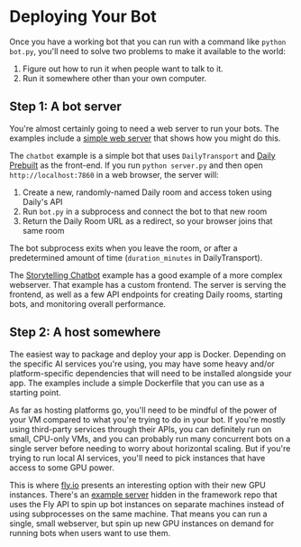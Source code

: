# Deploying Your Bot

Once you have a working bot that you can run with a command like `python bot.py`, you'll need to solve two problems to make it available to the world:

1. Figure out how to run it when people want to talk to it.
2. Run it somewhere other than your own computer.

## Step 1: A bot server

You're almost certainly going to need a web server to run your bots. The examples include a [simple web server](https://github.com/pipecat-ai/pipecat/tree/main/examples/blob/main/chatbot/server.py) that shows how you might do this.

The `chatbot` example is a simple bot that uses `DailyTransport` and [Daily Prebuilt](https://www.daily.co/products/prebuilt-video-call-app/) as the front-end. If you run `python server.py` and then open `http://localhost:7860` in a web browser, the server will:

1. Create a new, randomly-named Daily room and access token using Daily's API
2. Run `bot.py` in a subprocess and connect the bot to that new room
3. Return the Daily Room URL as a redirect, so your browser joins that same room

The bot subprocess exits when you leave the room, or after a predetermined amount of time (`duration_minutes` in DailyTransport).

The [Storytelling Chatbot](https://github.com/pipecat-ai/pipecat/tree/main/examples/tree/main/storytelling-chatbot) example has a good example of a more complex webserver. That example has a custom frontend. The server is serving the frontend, as well as a few API endpoints for creating Daily rooms, starting bots, and monitoring overall performance.

## Step 2: A host somewhere

The easiest way to package and deploy your app is Docker. Depending on the specific AI services you're using, you may have some heavy and/or platform-specific dependencies that will need to be installed alongside your app. The examples include a simple Dockerfile that you can use as a starting point.

As far as hosting platforms go, you'll need to be mindful of the power of your VM compared to what you're trying to do in your bot. If you're mostly using third-party services through their APIs, you can definitely run on small, CPU-only VMs, and you can probably run many concurrent bots on a single server before needing to worry about horizontal scaling. But if you're trying to run local AI services, you'll need to pick instances that have access to some GPU power.

This is where [fly.io](https://fly.io) presents an interesting option with their new GPU instances. There's an [example server](https://github.com/daily-co/daily-ai-sdk/blob/ed2fd0e7350e41ee89d0ee389c97eb36b3182532/examples/server/fly-server.py) hidden in the framework repo that uses the Fly API to spin up bot instances on separate machines instead of using subprocesses on the same machine. That means you can run a single, small webserver, but spin up new GPU instances on demand for running bots when users want to use them.
